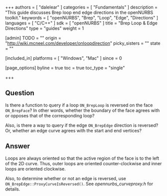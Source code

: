 +++
authors = [ "dalelear" ]
categories = [ "Fundamentals" ]
description = "This guide discusses Brep loop end edge directions in the openNURBS toolkit."
keywords = [ "openNURBS", "Brep", "Loop", "Edge", "Directions" ]
languages = [ "C/C++" ]
sdk = [ "openNURBS" ]
title = "Brep Loop & Edge Directions"
type = "guides"
weight = 1

[admin]
TODO = ""
origin = "http://wiki.mcneel.com/developer/onloopdirection"
picky_sisters = ""
state = ""

[included_in]
platforms = [ "Windows", "Mac" ]
since = 0

[page_options]
byline = true
toc = true
toc_type = "single"

+++

 
## Question

Is there a function to query if a loop `ON_BrepLoop` is reversed on the face `ON_BrepFace`?  In other words, whether the boundary of the face agrees with or opposes that of the corresponding loop?

Also, is there a way to query if the edge `ON_BrepEdge` direction is reversed?  Or, whether an edge curve agrees with the start and end vertices?

## Answer

Loops are always oriented so that the active region of the face is to the left of the 2D curve.  Thus, outer loops are oriented counter-clockwise and inner loops are oriented clockwise.

Also, to determine whether or not an edge is reversed, use `ON_BrepEdge::ProxyCurveIsReversed()`.  See *opennurbs_curveproxy.h* for details.
